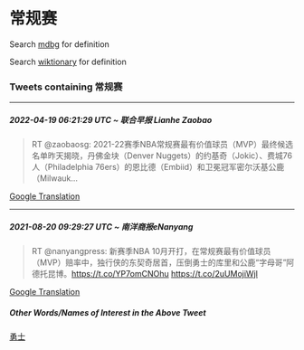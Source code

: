 # 常规赛

Search [mdbg](https://www.mdbg.net/chinese/dictionary?page=worddict&wdrst=0&wdqb=常规赛) for definition

Search [wiktionary](https://en.wiktionary.org/wiki/常规赛) for definition

### Tweets containing 常规赛

___
##### 2022-04-19 06:21:29 UTC ~ 联合早报 Lianhe Zaobao
> RT @zaobaosg: 2021-22赛季NBA常规赛最有价值球员（MVP）最终候选名单昨天揭晓，丹佛金块（Denver Nuggets）的约基奇（Jokic）、费城76人（Philadelphia 76ers）的恩比德（Embiid）和卫冕冠军密尔沃基公鹿（Milwauk…

[Google Translation](https://translate.google.com/?hi=en&tab=TT&sl=zh-CN&tl=en&op=translate&text=RT+%40zaobaosg%3A+2021-22%E8%B5%9B%E5%AD%A3NBA%E5%B8%B8%E8%A7%84%E8%B5%9B%E6%9C%80%E6%9C%89%E4%BB%B7%E5%80%BC%E7%90%83%E5%91%98%EF%BC%88MVP%EF%BC%89%E6%9C%80%E7%BB%88%E5%80%99%E9%80%89%E5%90%8D%E5%8D%95%E6%98%A8%E5%A4%A9%E6%8F%AD%E6%99%93%EF%BC%8C%E4%B8%B9%E4%BD%9B%E9%87%91%E5%9D%97%EF%BC%88Denver+Nuggets%EF%BC%89%E7%9A%84%E7%BA%A6%E5%9F%BA%E5%A5%87%EF%BC%88Jokic%EF%BC%89%E3%80%81%E8%B4%B9%E5%9F%8E76%E4%BA%BA%EF%BC%88Philadelphia+76ers%EF%BC%89%E7%9A%84%E6%81%A9%E6%AF%94%E5%BE%B7%EF%BC%88Embiid%EF%BC%89%E5%92%8C%E5%8D%AB%E5%86%95%E5%86%A0%E5%86%9B%E5%AF%86%E5%B0%94%E6%B2%83%E5%9F%BA%E5%85%AC%E9%B9%BF%EF%BC%88Milwauk%E2%80%A6)
___
##### 2021-08-20 09:29:27 UTC ~ 南洋商报eNanyang
> RT @nanyangpress: 新赛季NBA 10月开打，在常规赛最有价值球员（MVP）赔率中，独行侠的东契奇居首，压倒勇士的库里和公鹿“字母哥”阿德托昆博。https://t.co/YP7omCNOhu https://t.co/2uUMojiWjl

[Google Translation](https://translate.google.com/?hi=en&tab=TT&sl=zh-CN&tl=en&op=translate&text=RT+%40nanyangpress%3A+%E6%96%B0%E8%B5%9B%E5%AD%A3NBA+10%E6%9C%88%E5%BC%80%E6%89%93%EF%BC%8C%E5%9C%A8%E5%B8%B8%E8%A7%84%E8%B5%9B%E6%9C%80%E6%9C%89%E4%BB%B7%E5%80%BC%E7%90%83%E5%91%98%EF%BC%88MVP%EF%BC%89%E8%B5%94%E7%8E%87%E4%B8%AD%EF%BC%8C%E7%8B%AC%E8%A1%8C%E4%BE%A0%E7%9A%84%E4%B8%9C%E5%A5%91%E5%A5%87%E5%B1%85%E9%A6%96%EF%BC%8C%E5%8E%8B%E5%80%92%E5%8B%87%E5%A3%AB%E7%9A%84%E5%BA%93%E9%87%8C%E5%92%8C%E5%85%AC%E9%B9%BF%E2%80%9C%E5%AD%97%E6%AF%8D%E5%93%A5%E2%80%9D%E9%98%BF%E5%BE%B7%E6%89%98%E6%98%86%E5%8D%9A%E3%80%82https%3A%2F%2Ft.co%2FYP7omCNOhu+https%3A%2F%2Ft.co%2F2uUMojiWjl)
##### Other Words/Names of Interest in the Above Tweet
[勇士](勇士.md)
